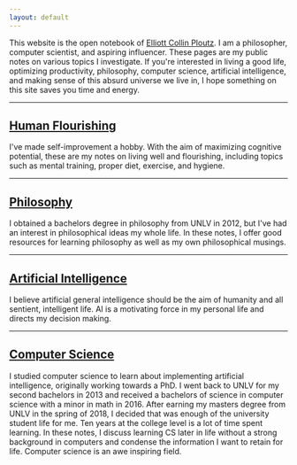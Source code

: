 ```yaml
---
layout: default
---
```


This website is the open notebook of [Elliott Collin Ploutz](/about/). I am a philosopher, computer scientist, and aspiring influencer. These pages are my public notes on various topics I investigate. If you're interested in living a good life, optimizing productivity, philosophy, computer science, artificial intelligence, and making sense of this absurd universe we live in, I hope something on this site saves you time and energy.

---
## [Human Flourishing](/humanFlourishing/)

I've made self-improvement a hobby. With the aim of maximizing cognitive potential, these are my notes on living well and flourishing, including topics such as mental training, proper diet, exercise, and hygiene.

---

## [Philosophy](/philosophy/)

I obtained a bachelors degree in philosophy from UNLV in 2012, but I've had an interest in philosophical ideas my whole life. In these notes, I offer good resources for learning philosophy as well as my own philosophical musings.

---

## [Artificial Intelligence](/ai/)

I believe artificial general intelligence should be the aim of humanity and all sentient, intelligent life. AI is a motivating force in my personal life and directs my decision making.

---

## [Computer Science](/CS/)

I studied computer science to learn about implementing artificial intelligence, originally working towards a PhD. I went back to UNLV for my second bachelors in 2013 and received a bachelors of science in computer science with a minor in math in 2016. After earning my masters degree from UNLV in the spring of 2018, I decided that was enough of the university student life for me. Ten years at the college level is a lot of time spent learning. In these notes, I discuss learning CS later in life without a strong background in computers and condense the information I want to retain for life. Computer science is an awe inspiring field.
